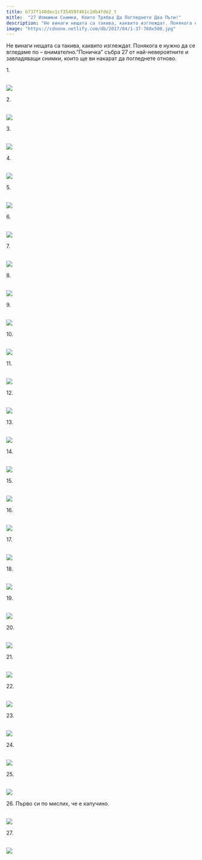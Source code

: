 ```yaml
---
title: b737f140dec1cf35459f461c2db4fde2_t
mitle:  "27 Измамни Снимки, Които Трябва Да Погледнете Два Пъти!"
description: "Не винаги нещата са такива, каквито изглеждат. Понякога е нужно да се вгледаме по - внимателно.&qout;Поничка&qout; събра 27 от най-невероятните и завладяващи снимки, които ще ви"
image: "https://cdnone.netlify.com/db/2017/04/1-37-760x508.jpg"
---
```


 <p>Не винаги нещата са такива, каквито изглеждат. Понякога е нужно да се вгледаме по – внимателно.”Поничка” събра 27 от най-невероятните и завладяващи снимки, които ще ви накарат да погледнете отново.</p>      <p>1.</p> <p> <br/><img src="https://cdnone.netlify.com/db/2017/04/1-37-760x508.jpg"/><br/></p> <p>2.</p>      <p> <br/><img src="https://cdnone.netlify.com/db/2017/04/2-35-760x760.jpg"/><br/></p> <p>3.</p> <p> <br/><img src="https://cdnone.netlify.com/db/2017/04/3-35-760x614.jpg"/><br/></p> <p>4.</p>      <p> <br/><img src="https://cdnone.netlify.com/db/2017/04/4-33-760x568.jpg"/><br/></p> <p>5.</p> <p> <br/><img src="https://cdnone.netlify.com/db/2017/04/5-32-760x502.jpg"/><br/></p> <p>6.</p> <p> <br/><img src="https://cdnone.netlify.com/db/2017/04/6-32-760x503.jpg"/><br/></p> <p>7.</p>      <p> <br/><img src="https://cdnone.netlify.com/db/2017/04/7-31-760x505.jpg"/><br/></p> <p>8.</p> <p> <br/><img src="https://cdnone.netlify.com/db/2017/04/8-30-760x372.jpg"/><br/></p> <p>9.</p>      <p> <br/><img src="https://cdnone.netlify.com/db/2017/04/9-30-760x505.jpg"/><br/></p> <p>10.</p> <p> <br/><img src="https://cdnone.netlify.com/db/2017/04/10-28-760x508.jpg"/><br/></p> <p>11.</p> <p> <br/><img src="https://cdnone.netlify.com/db/2017/04/11-27-760x670.jpg"/><br/></p> <p>12.</p> <p> <br/><img src="https://cdnone.netlify.com/db/2017/04/12-26-760x557.jpg"/><br/></p> <p>13.</p> <p> <br/><img src="https://cdnone.netlify.com/db/2017/04/13-24-760x507.jpg"/><br/></p> <p>14.</p> <p> <br/><img src="https://cdnone.netlify.com/db/2017/04/14-23-760x505.jpg"/><br/></p> <p>15.</p> <p> <br/><img src="https://cdnone.netlify.com/db/2017/04/15-22-760x480.jpg"/><br/></p> <p>16.</p> <p> <br/><img src="https://cdnone.netlify.com/db/2017/04/16-17-760x516.jpg"/><br/></p> <p>17.</p> <p> <br/><img src="https://cdnone.netlify.com/db/2017/04/17-16-760x507.jpg"/><br/></p> <p>18.</p> <p> <br/><img src="https://cdnone.netlify.com/db/2017/04/18-12-760x569.jpg"/><br/></p> <p>19.</p> <p> <br/><img src="https://cdnone.netlify.com/db/2017/04/19-11-760x503.jpg"/><br/></p> <p>20.</p> <p> <br/><img src="https://cdnone.netlify.com/db/2017/04/20-10-760x531.jpg"/><br/></p> <p>21.</p> <p> <br/><img src="https://cdnone.netlify.com/db/2017/04/21-8-760x828.jpg"/><br/></p> <p>22.</p> <p> <br/><img src="https://cdnone.netlify.com/db/2017/04/22-8-760x506.jpg"/><br/></p> <p>23.</p> <p> <br/><img src="https://cdnone.netlify.com/db/2017/04/23-7-760x505.jpg"/><br/></p> <p>24.</p> <p> <br/><img src="https://cdnone.netlify.com/db/2017/04/24-5-760x504.jpg"/><br/></p> <p>25.</p> <p> <br/><img src="https://cdnone.netlify.com/db/2017/04/25-5-760x760.jpg"/><br/></p> <p>26. Първо си по мислих, че е капучино.</p> <p> <br/><img src="https://cdnone.netlify.com/db/2017/09/Capture-1-760x276.png"/></p> <p>27.</p> <p> <br/><img src="https://cdnone.netlify.com/db/2017/09/1579560-46206710-423241-0-1505904124-0-1505919058-0-1505971424-1505989668-1410-1-1505989668-1000-555f0a6d51-1505991172-760x339.jpg"/><br/></p> <p> </p>       